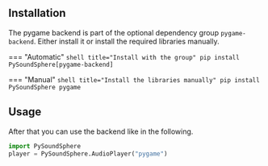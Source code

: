 ## Installation

The pygame backend is part of the optional dependency group `pygame-backend`. Either install it or install the required libraries manually.

=== "Automatic"
    ```shell title="Install with the group"
    pip install PySoundSphere[pygame-backend]
    ```

=== "Manual"
    ```shell title="Install the libraries manually"
    pip install PySoundSphere pygame
    ```

## Usage

After that you can use the backend like in the following.

```python title="Setup pygame backend"
import PySoundSphere
player = PySoundSphere.AudioPlayer("pygame")
```

